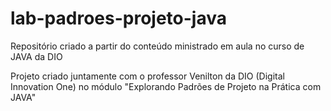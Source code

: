 # lab-padroes-projeto-java
Repositório criado a partir do conteúdo ministrado em aula no curso de JAVA da DIO


Projeto criado juntamente com o professor Venilton da DIO (Digital Innovation One) no módulo "Explorando Padrões de Projeto na Prática com JAVA"
